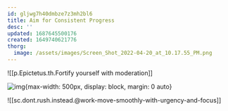 ```yaml
---
id: gljwg7h40dmbze7z3mh2bl6
title: Aim for Consistent Progress
desc: ''
updated: 1687645500176
created: 1649740621776
thorg:
  image: /assets/images/Screen_Shot_2022-04-20_at_10.17.55_PM.png
---
```


![[p.Epictetus.th.Fortify yourself with moderation]]


![img](/assets/images/Screen_Shot_2022-04-20_at_10.17.55_PM.png){max-width: 500px, display: block, margin: 0 auto}


![[sc.dont.rush.instead.@work-move-smoothly-with-urgency-and-focus]]